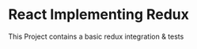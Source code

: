 <!--
@Author: Andreee "DevelDoe" Ray <andreeray>
@Date:   2017-02-20T13:54:23+01:00
@Email:  me@andreeray.se
@Filename: readme.md
@Last modified by:   develdoe
@Last modified time: 2017-03-07T04:28:07+01:00
-->



# React Implementing Redux

This Project contains a basic redux integration & tests
